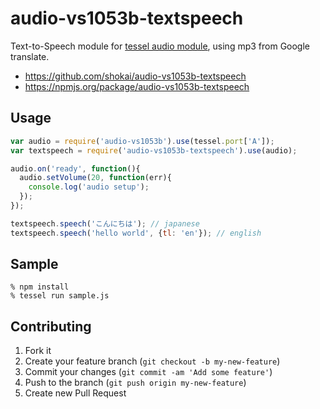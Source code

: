 # audio-vs1053b-textspeech

Text-to-Speech module for [tessel audio module](https://tessel.io/docs/audio), using mp3 from Google translate.

- https://github.com/shokai/audio-vs1053b-textspeech
- https://npmjs.org/package/audio-vs1053b-textspeech


## Usage

```javascript
var audio = require('audio-vs1053b').use(tessel.port['A']);
var textspeech = require('audio-vs1053b-textspeech').use(audio);

audio.on('ready', function(){
  audio.setVolume(20, function(err){
    console.log('audio setup');
  });
});
```

```javascript
textspeech.speech('こんにちは'); // japanese
textspeech.speech('hello world', {tl: 'en'}); // english
```


## Sample

    % npm install
    % tessel run sample.js


Contributing
------------
1. Fork it
2. Create your feature branch (`git checkout -b my-new-feature`)
3. Commit your changes (`git commit -am 'Add some feature'`)
4. Push to the branch (`git push origin my-new-feature`)
5. Create new Pull Request
